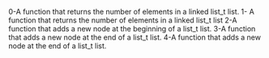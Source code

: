 0-A function that returns the number of elements in a linked list_t list.
1- A function that returns the number of elements in a linked list_t list
2-A function that adds a new node at the beginning of a list_t list.
3-A function that adds a new node at the end of a list_t list.
4-A function that adds a new node at the end of a list_t list.
